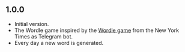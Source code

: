 ## 1.0.0

- Initial version.
- The Wordle game inspired by the [Wordle game](https://www.nytimes.com/games/wordle/index.html) from the New York Times as Telegram bot.
- Every day a new word is generated.

